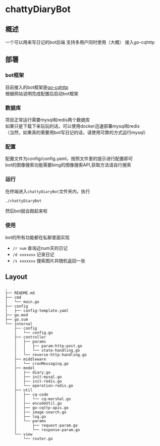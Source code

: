 # chattyDiaryBot

## 概述
一个可以用来写日记的bot后端
支持多用户同时使用（大概）
接入go-cqhttp

## 部署

### bot框架
目前接入的bot框架是[go-cqhttp](https://docs.go-cqhttp.org/)  
根据网站说明完成配置后启动bot框架  

### 数据库
项目正常运行需要mysql和redis两个数据库  
如果只是下载下来玩玩的话，可以使用docker迅速部署mysql和redis  
（当然，如果真的需要用bot写日记的话，请使用可靠的方式运行mysql）  

### 配置
配置文件为config/config.yaml，按照文件里的提示进行配置即可  
bot的图像搜索功能需要bing的图像搜索API,获取方法请自行搜索

### 运行
在终端进入`chattyDiaryBot`文件夹内，执行
```bash
./chattyDiaryBot
```
然后bot就会跑起来啦

### 使用
bot的所有功能都在私聊里面实现
- `/r num` 查询近num天的日记
- `/d xxxxxxx` 记录日记
- `/s xxxxxxx` 搜索图片并随机返回一张

## Layout
```
.
├── README.md
├── cmd
│   └── main.go
├── config
│   ├── config-template.yaml
├── go.mod
├── go.sum
└── internal
    ├── config
    │   └── config.go
    ├── controller
    │   ├── params
    │   │   ├── param-http-post.go
    │   │   └── state-handling.go
    │   └── reverse-http-handling.go
    ├── middleware
    │   └── cronMessaging.go
    ├── model
    │   ├── diary.go
    │   ├── init-mysql.go
    │   ├── init-redis.go
    │   └── operation-redis.go
    ├── util
    │   ├── cq-code
    │   │   └── cq-marshal.go
    │   ├── encodeUtil.go
    │   ├── go-cqttp-apis.go
    │   ├── image-search.go
    │   ├── log.go
    │   └── params
    │       ├── request-param.go
    │       └── response-param.go
    └── view
        └── router.go
```
